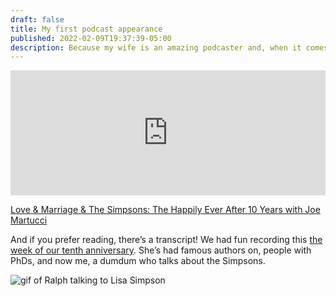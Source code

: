 ```yaml
---
draft: false
title: My first podcast appearance
published: 2022-02-09T19:37:39-05:00
description: Because my wife is an amazing podcaster and, when it comes to dealing with me, editor.
---
```

<iframe height="200px" width="100%" frameborder="no" scrolling="no" seamless src="https://player.simplecast.com/ceac1cdb-4d69-4604-af30-611062495210?dark=false"></iframe>

[Love & Marriage & The Simpsons: The Happily Ever After 10 Years with Joe Martucci](https://shelflovepodcast.com/episodes/season-2/episode-109/love-marriage-the-simpsons-the-happily-ever-after-10-years-with-joe-martucci)

And if you prefer reading, there’s a transcript! We had fun recording this [the week of our tenth anniversary](https://www.builtwith.coffee/blog-posts/2021/08/weeknotes-for-the-week-ending-august-29-2021). She’s had famous authors on, people with PhDs, and now me, a dumdum who talks about the Simpsons.

![gif of Ralph talking to Lisa Simpson](/assets/gifs/do-you-like-stuff.gif)